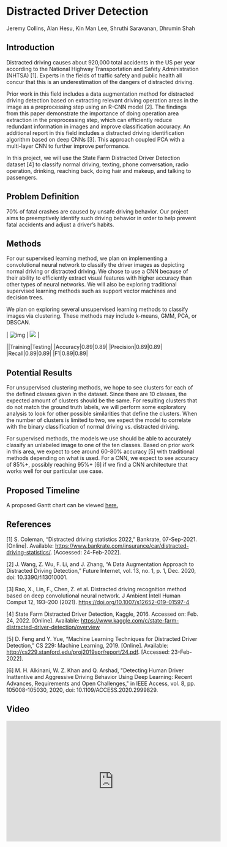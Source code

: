 # Distracted Driver Detection
Jeremy Collins, Alan Hesu, Kin Man Lee, Shruthi Saravanan, Dhrumin Shah


## Introduction
  Distracted driving causes about 920,000 total accidents in the US per year according to the National Highway Transportation and Safety Administration (NHTSA) [1]. Experts in the fields of traffic safety and public health all concur that this is an underestimation of the dangers of distracted driving.  
 
  Prior work in this field includes a data augmentation method for distracted driving detection based on extracting relevant driving operation areas in the image as a preprocessing step using an R-CNN model [2]. The findings from this paper demonstrate the importance of doing operation area extraction in the preprocessing step, which can efficiently reduce redundant information in images and improve classification accuracy. An additional report in this field includes a distracted driving identification algorithm based on deep CNNs [3]. This approach coupled PCA with a multi-layer CNN to further improve performance.  

  In this project, we will use the State Farm Distracted Driver Detection dataset [4] to classify normal driving, texting, phone conversation, radio operation, drinking, reaching back, doing hair and makeup, and talking to passengers.  
  
## Problem Definition
  70% of fatal crashes are caused by unsafe driving behavior. Our project aims to preemptively identify such driving behavior in order to help prevent fatal accidents and adjust a driver’s habits.   

## Methods
  For our supervised learning method, we plan on implementing a convolutional neural network to classify the driver images as depicting normal driving or distracted driving. We chose to use a CNN because of their ability to efficiently extract visual features with higher accuracy than other types of neural networks. We will also be exploring traditional supervised learning methods such as support vector machines and decision trees.  

  
  We plan on exploring several unsupervised learning methods to classify images via clustering. These methods may include k-means, GMM, PCA, or DBSCAN.  
  
  | ![img](/distracted_driver_detection/docs/assets/pca_explained_variance.png) | ![](/distracted_driver_detection/docs/assets/pca_explained_variance.png) | 
  
||Training|Testing|
|Accuracy|0.89|0.89|
|Precision|0.89|0.89|
|Recall|0.89|0.89|
|F1|0.89|0.89|



## Potential Results
  For unsupervised clustering methods, we hope to see clusters for each of the defined classes given in the dataset. Since there are 10 classes, the expected amount of clusters should be the same. For resulting clusters that do not match the ground truth labels, we will perform some exploratory analysis to look for other possible similarities that define the clusters. When the number of clusters is limited to two, we expect the model to correlate with the binary classification of normal driving vs. distracted driving.  

  
  For supervised methods, the models we use should be able to accurately classify an unlabeled image to one of the ten classes. Based on prior work in this area, we expect to see around 60-80% accuracy [5] with traditional methods depending on what is used. For a CNN, we expect to see accuracy of 85%+, possibly reaching 95%+ [6] if we find a CNN architecture that works well for our particular use case.  

## Proposed Timeline
A proposed Gantt chart can be viewed <a href="GanttChart - Spring.pdf" target="_blank">here.</a>  

## References
[1] S. Coleman, “Distracted driving statistics 2022,” Bankrate, 07-Sep-2021. [Online]. Available: https://www.bankrate.com/insurance/car/distracted-driving-statistics/. [Accessed: 24-Feb-2022].  
  
[2] J. Wang, Z. Wu, F. Li, and J. Zhang, “A Data Augmentation Approach to Distracted Driving Detection,” Future Internet, vol. 13, no. 1, p. 1, Dec. 2020, doi: 10.3390/fi13010001.  
  
[3] Rao, X., Lin, F., Chen, Z. et al. Distracted driving recognition method based on deep convolutional neural network. J Ambient Intell Human Comput 12, 193–200 (2021). https://doi.org/10.1007/s12652-019-01597-4  
  
[4] State Farm Distracted Driver Detection, Kaggle, 2016. Accessed on: Feb. 24, 2022. [Online]. Available: https://www.kaggle.com/c/state-farm-distracted-driver-detection/overview  
  
[5] D. Feng and Y. Yue, “Machine Learning Techniques for Distracted Driver Detection,” CS 229: Machine Learning, 2019. [Online]. Available: http://cs229.stanford.edu/proj2019spr/report/24.pdf. [Accessed: 23-Feb-2022].  
  
[6] M. H. Alkinani, W. Z. Khan and Q. Arshad, "Detecting Human Driver Inattentive and Aggressive Driving Behavior Using Deep Learning: Recent Advances, Requirements and Open Challenges," in IEEE Access, vol. 8, pp. 105008-105030, 2020, doi: 10.1109/ACCESS.2020.2999829.  



## Video 
<iframe width="560" height="315" src="https://www.youtube.com/embed/X3aVDufNLig" frameborder="0" allow="autoplay; encrypted-media" allowfullscreen></iframe>


